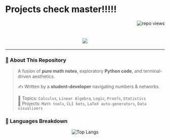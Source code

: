 # Projects check master!!!!!
<!-- Cyberpunk Math & Code Repo README -->

<p align="right">
  <img src="https://komarev.com/ghpvc/?username=45Clover&color=ff00ff&style=flat-square" alt="repo views" />
</p>

<h1 align="center">
  <img src="https://readme-typing-svg.herokuapp.com/?font=Fira+Code&size=30&duration=4000&pause=1000&color=00FFFF&center=true&vCenter=true&width=650&lines=🧠+MATH+MODULES+UPLOADING...;🐍+PYTHON+PROJECTS+ENGAGED.;📂+WELCOME+TO+THE+DATA+VAULT+⚡" />
</h1>

---

### 💾 About This Repository

> A fusion of **pure math notes**, exploratory **Python code**, and terminal-driven aesthetics.
>  
> ✍️ Written by a **student-developer** navigating numbers & networks.  
>  
> 🧠 Topics: `Calculus`, `Linear Algebra`, `Logic`, `Proofs`, `Statistics`  
> 🐍 Projects: `Math tools`, `CLI bots`, `LaTeX auto-generators`, `Data visualizers`

### 🧬 Languages Breakdown

<p align="center">
  <img src="https://github-readme-stats.vercel.app/api/top-langs/?username=45Clover&repo=REPO_NAME&layout=compact&theme=tokyonight&bg_color=00000000" alt="Top Langs"/>
</p>



